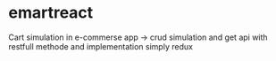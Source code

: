 # emartreact
Cart simulation in e-commerse app -> crud simulation and get api with restfull methode and implementation simply redux 
